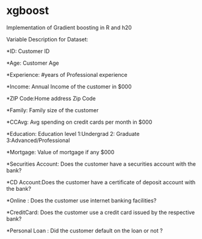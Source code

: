 # xgboost
Implementation of Gradient boosting in R and h20

Variable Description for Dataset:

*ID: Customer ID

*Age: Customer Age

*Experience: #years of Professional experience

*Income: Annual Income of the customer in $000

*ZIP Code:Home address Zip Code

*Family: Family size of the customer

*CCAvg: Avg spending on credit cards per month in $000

*Education: Education level 1:Undergrad 2: Graduate 3:Advanced/Professional

*Mortgage: Value of mortgage if any $000

*Securities Account: Does the customer have a securities account with the bank?

*CD Account:Does the customer have a certificate of deposit account with the bank?

*Online : Does the customer use internet banking facilities?

*CreditCard: Does the customer use a credit card issued by the respective bank?

*Personal Loan : Did the customer default on the loan or not ?

